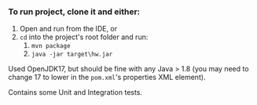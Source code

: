 ### To run project, clone it and either:
1. Open and run from the IDE, or
2. `cd` into the project's root folder and run:
    1. `mvn package`
    2. `java -jar target\hw.jar`
    
Used OpenJDK17, but should be fine with any Java > 1.8 (you may need to change 17 to lower in the `pom.xml`'s properties XML element).

Contains some Unit and Integration tests.
